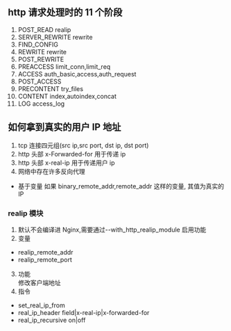 ## http 请求处理时的 11 个阶段

1. POST_READ realip
2. SERVER_REWRITE rewrite
3. FIND_CONFIG
4. REWRITE rewrite
5. POST_REWRITE
6. PREACCESS limit_conn,limit_req
7. ACCESS auth_basic,access,auth_request
8. POST_ACCESS
9. PRECONTENT try_files
10. CONTENT index,autoindex,concat
11. LOG access_log

## 如何拿到真实的用户 IP 地址

1. tcp 连接四元组(src ip,src port, dst ip, dst port)
2. http 头部 x-Forwarded-for 用于传递 ip
3. http 头部 x-real-ip 用于传递用户 ip
4. 网络中存在许多反向代理

- 基于变量
  如果 binary_remote_addr,remote_addr 这样的变量,
  其值为真实的 IP

### realip 模块

1. 默认不会编译进 Nginx,需要通过--with_http_realip_module 启用功能
2. 变量

- realip_remote_addr
- realip_remote_port

3. 功能  
   修改客户端地址
4. 指令

- set_real_ip_from
- real_ip_header field|x-real-ip|x-forwarded-for
- real_ip_recursive on|off
